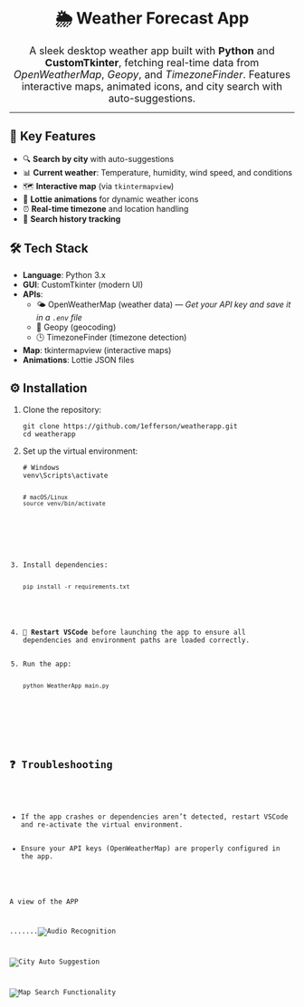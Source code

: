 <h1 align="center">🌦️ Weather Forecast App</h1>

<p align="center" style="font-size: 18px; max-width: 800px; margin: auto;">
  A sleek desktop weather app built with <strong>Python</strong> and <strong>CustomTkinter</strong>, fetching real-time data from <em>OpenWeatherMap</em>, <em>Geopy</em>, and <em>TimezoneFinder</em>. Features interactive maps, animated icons, and city search with auto-suggestions.
</p>

<hr/>

<h2>🚀 Key Features</h2>
<ul>
  <li>🔍 <strong>Search by city</strong> with auto-suggestions</li>
  <li>📊 <strong>Current weather</strong>: Temperature, humidity, wind speed, and conditions</li>
  <li>🗺️ <strong>Interactive map</strong> (via <code>tkintermapview</code>)</li>
  <li>🌈 <strong>Lottie animations</strong> for dynamic weather icons</li>
  <li>⏰ <strong>Real-time timezone</strong> and location handling</li>
  <li>📜 <strong>Search history tracking</strong></li>
</ul>

<h2>🛠️ Tech Stack</h2>
<ul>
  <li><strong>Language</strong>: Python 3.x</li>
  <li><strong>GUI</strong>: CustomTkinter (modern UI)</li>
  <li><strong>APIs</strong>:
    <ul>
      <li>🌤️ OpenWeatherMap (weather data) — <em>Get your API key and save it in a <code>.env</code> file</em></li>
      <li>📍 Geopy (geocoding)</li>
      <li>🕒 TimezoneFinder (timezone detection)</li>
    </ul>
  </li>
  <li><strong>Map</strong>: tkintermapview (interactive maps)</li>
  <li><strong>Animations</strong>: Lottie JSON files</li>
</ul>

<h2>⚙️ Installation</h2>

<ol>
  <li>Clone the repository:
    <pre><code>git clone https://github.com/1efferson/weatherapp.git
cd weatherapp</code></pre>
  </li>
  <li>Set up the virtual environment:
    <pre><code># Windows
venv\Scripts\activate

<pre><code># macOS/Linux
source venv/bin/activate</code></pre>
  </li>
  <li>Install dependencies:
    <pre><code>pip install -r requirements.txt</code></pre>
  </li>
  <li><strong>🚨 Restart VSCode</strong> before launching the app to ensure all dependencies and environment paths are loaded correctly.</li>
  <li>Run the app:
    <pre><code>python WeatherApp_main.py</code></pre>
  </li>
</ol>

<h2>❓ Troubleshooting</h2>
<ul>
  <li>If the app crashes or dependencies aren’t detected, restart VSCode and re-activate the virtual environment.</li>
  <li>Ensure your API keys (OpenWeatherMap) are properly configured in the app.</li>
</ul>




A view of the APP

.......![Audio Recognition](Assets/images/Audio_recognition_feature.png)

![City Auto Suggestion](Assets/images/City_auto_suggestion_feature.png)

![Map Search Functionality](Assets/images/Map_search_functionality.png)



